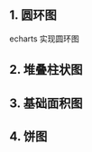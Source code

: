 ## 1. 圆环图

echarts 实现圆环图
<preview path="./examples/RingChart.vue" title="圆环图" description="圆环图显示各个部分与整体之间的关系"></preview>

## 2. 堆叠柱状图

<preview path="./examples/StackBarChart.vue" title="堆叠柱状图" description="堆叠柱状图可以形象地展示一个大分类包含的每个小分类的数据，以及各个小分类的占比，显示的是单个项目与整体之间的关系"></preview>
<preview path="./examples/StackBarChart2.vue" title="堆叠条形图" description=""></preview>

## 3. 基础面积图

<preview path="./examples/AreaChart.vue" title="基础面积图" description=""></preview>

## 4. 饼图

<preview path="./examples/PieChart.vue" title="饼图" description=""></preview>
